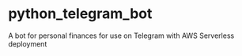 # python_telegram_bot
A bot for personal finances for use on Telegram with AWS Serverless deployment
